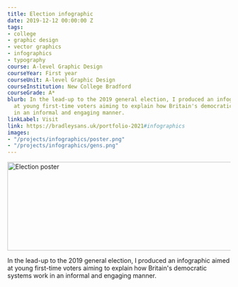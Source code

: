 ```yaml
---
title: Election infographic
date: 2019-12-12 00:00:00 Z
tags:
- college
- graphic design
- vector graphics
- infographics
- typography
course: A-level Graphic Design
courseYear: First year
courseUnit: A-level Graphic Design
courseInstitution: New College Bradford
courseGrade: A*
blurb: In the lead-up to the 2019 general election, I produced an infographic aimed
  at young first-time voters aiming to explain how Britain's democratic systems work
  in an informal and engaging manner.
linkLabel: Visit
link: https://bradleysans.uk/portfolio-2021#infographics
images:
- "/projects/infographics/poster.png"
- "/projects/infographics/gens.png"
---
```


<img src="https://bradleysans.uk/projects/infographics/poster.png" height="200px" width="600px" alt="Election poster"
    class="featureImage">

<p>In the lead-up to the 2019 general election, I produced an infographic aimed at young first-time voters aiming to
    explain how Britain's democratic systems work in an informal and engaging manner.</p>
